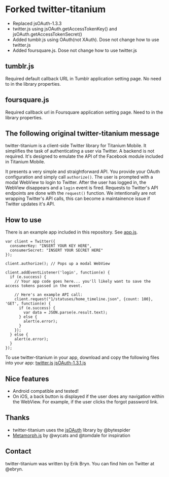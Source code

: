# Forked twitter-titanium
* Replaced jsOAuth-1.3.3
* twitter.js using jsOAuth.getAccessTokenKey() and jsOAuth.getAccessTokenSecret()
* Added tumblr.js using OAuth(not XAuth). Dose not change how to use twitter.js
* Added foursquare.js. Dose not change how to use twitter.js

## tumblr.js

Required default callback URL in Tumblr application setting page. No need to in the library properties.

## foursquare.js

Required callback url in Foursquare application setting page. Need to in the library properties.

## The following original twitter-titanium message
twitter-titanium is a client-side Twitter library for Titanium Mobile. It simplifies the task of authenticating a user via Twitter. A backend is not required.
It's designed to emulate the API of the Facebook module included in Titanium Mobile.

It presents a very simple and straightforward API. You provide your OAuth configuration and simply call `authorize()`.
The user is prompted with a modal WebView to login to Twitter. After the user has logged in, the WebView disappears and a `login` event is fired.
Requests to Twitter's API endpoints are done with the `request()` function. We intentionally are not wrapping Twitter's API calls, this can
become a maintainence issue if Twitter updates it's API.

## How to use

There is an example app included in this repository. See [app.js](https://github.com/ebryn/twitter-titanium/blob/master/Resources/app.js).

```
var client = Twitter({
  consumerKey: "INSERT YOUR KEY HERE",
  consumerSecret: "INSERT YOUR SECRET HERE"
});

client.authorize(); // Pops up a modal WebView

client.addEventListener('login', function(e) {
  if (e.success) {
    // Your app code goes here... you'll likely want to save the access tokens passed in the event.
    
    // Here's an example API call:
    client.request("1/statuses/home_timeline.json", {count: 100}, 'GET', function(e) {
      if (e.success) {
        var data = JSON.parse(e.result.text);
      } else {
        alert(e.error);
      }
    });
  } else {
    alert(e.error);
  }
});
```

To use twitter-titanium in your app, download and copy the following files into your app:
[twitter.js](https://raw.github.com/ebryn/twitter-titanium/master/Resources/twitter.js)
[jsOAuth-1.3.1.js](https://raw.github.com/ebryn/twitter-titanium/master/Resources/jsOAuth-1.3.1.js)

## Nice features

- Android compatible and tested!
- On iOS, a back button is displayed if the user does any navigation within the WebView. For example, if the user clicks the forgot password link.

## Thanks

- twitter-titanium uses the [jsOAuth](github.com/bytespider/jsOAuth) library by @bytespider
- [Metamorph.js](https://github.com/tomhuda/metamorph.js) by @wycats and @tomdale for inspiration

## Contact

twitter-titanium was written by Erik Bryn. You can find him on Twitter at @ebryn.
